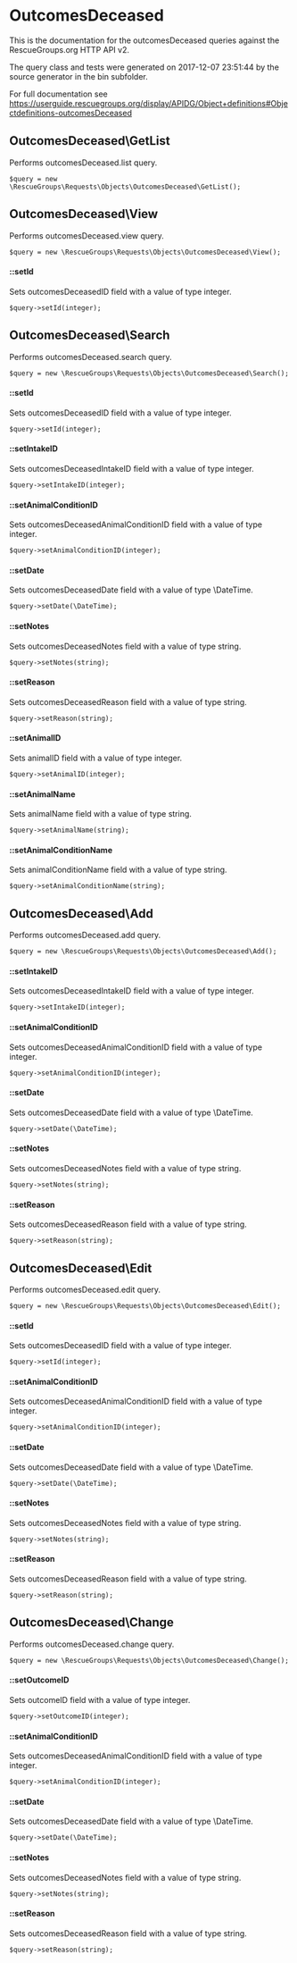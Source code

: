 # OutcomesDeceased

This is the documentation for the outcomesDeceased queries against the RescueGroups.org HTTP API v2.

The query class and tests were generated on 2017-12-07 23:51:44 by the source generator in the bin subfolder.

For full documentation see https://userguide.rescuegroups.org/display/APIDG/Object+definitions#Objectdefinitions-outcomesDeceased

## OutcomesDeceased\GetList

Performs outcomesDeceased.list query.

    $query = new \RescueGroups\Requests\Objects\OutcomesDeceased\GetList();



## OutcomesDeceased\View

Performs outcomesDeceased.view query.

    $query = new \RescueGroups\Requests\Objects\OutcomesDeceased\View();

#### ::setId

Sets outcomesDeceasedID field with a value of type integer.

    $query->setId(integer);



## OutcomesDeceased\Search

Performs outcomesDeceased.search query.

    $query = new \RescueGroups\Requests\Objects\OutcomesDeceased\Search();

#### ::setId

Sets outcomesDeceasedID field with a value of type integer.

    $query->setId(integer);

#### ::setIntakeID

Sets outcomesDeceasedIntakeID field with a value of type integer.

    $query->setIntakeID(integer);

#### ::setAnimalConditionID

Sets outcomesDeceasedAnimalConditionID field with a value of type integer.

    $query->setAnimalConditionID(integer);

#### ::setDate

Sets outcomesDeceasedDate field with a value of type \DateTime.

    $query->setDate(\DateTime);

#### ::setNotes

Sets outcomesDeceasedNotes field with a value of type string.

    $query->setNotes(string);

#### ::setReason

Sets outcomesDeceasedReason field with a value of type string.

    $query->setReason(string);

#### ::setAnimalID

Sets animalID field with a value of type integer.

    $query->setAnimalID(integer);

#### ::setAnimalName

Sets animalName field with a value of type string.

    $query->setAnimalName(string);

#### ::setAnimalConditionName

Sets animalConditionName field with a value of type string.

    $query->setAnimalConditionName(string);



## OutcomesDeceased\Add

Performs outcomesDeceased.add query.

    $query = new \RescueGroups\Requests\Objects\OutcomesDeceased\Add();

#### ::setIntakeID

Sets outcomesDeceasedIntakeID field with a value of type integer.

    $query->setIntakeID(integer);

#### ::setAnimalConditionID

Sets outcomesDeceasedAnimalConditionID field with a value of type integer.

    $query->setAnimalConditionID(integer);

#### ::setDate

Sets outcomesDeceasedDate field with a value of type \DateTime.

    $query->setDate(\DateTime);

#### ::setNotes

Sets outcomesDeceasedNotes field with a value of type string.

    $query->setNotes(string);

#### ::setReason

Sets outcomesDeceasedReason field with a value of type string.

    $query->setReason(string);



## OutcomesDeceased\Edit

Performs outcomesDeceased.edit query.

    $query = new \RescueGroups\Requests\Objects\OutcomesDeceased\Edit();

#### ::setId

Sets outcomesDeceasedID field with a value of type integer.

    $query->setId(integer);

#### ::setAnimalConditionID

Sets outcomesDeceasedAnimalConditionID field with a value of type integer.

    $query->setAnimalConditionID(integer);

#### ::setDate

Sets outcomesDeceasedDate field with a value of type \DateTime.

    $query->setDate(\DateTime);

#### ::setNotes

Sets outcomesDeceasedNotes field with a value of type string.

    $query->setNotes(string);

#### ::setReason

Sets outcomesDeceasedReason field with a value of type string.

    $query->setReason(string);



## OutcomesDeceased\Change

Performs outcomesDeceased.change query.

    $query = new \RescueGroups\Requests\Objects\OutcomesDeceased\Change();

#### ::setOutcomeID

Sets outcomeID field with a value of type integer.

    $query->setOutcomeID(integer);

#### ::setAnimalConditionID

Sets outcomesDeceasedAnimalConditionID field with a value of type integer.

    $query->setAnimalConditionID(integer);

#### ::setDate

Sets outcomesDeceasedDate field with a value of type \DateTime.

    $query->setDate(\DateTime);

#### ::setNotes

Sets outcomesDeceasedNotes field with a value of type string.

    $query->setNotes(string);

#### ::setReason

Sets outcomesDeceasedReason field with a value of type string.

    $query->setReason(string);






